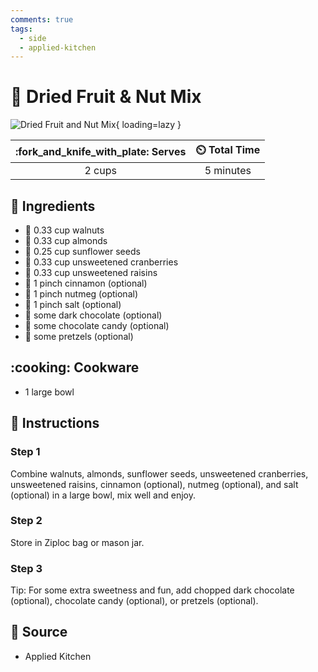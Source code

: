 ```yaml
---
comments: true
tags:
  - side
  - applied-kitchen
---
```

# :chestnut: Dried Fruit & Nut Mix

![Dried Fruit and Nut Mix](../assets/images/dried-fruit-and-nut-mix.png){ loading=lazy }

| :fork_and_knife_with_plate: Serves | :timer_clock: Total Time |
|:----------------------------------:|:-----------------------: |
| 2 cups | 5 minutes |

## :salt: Ingredients

- :chestnut: 0.33 cup walnuts
- :chestnut: 0.33 cup almonds
- :sunflower: 0.25 cup sunflower seeds
- :red_circle: 0.33 cup unsweetened cranberries
- :grapes: 0.33 cup unsweetened raisins
- :custard: 1 pinch cinnamon (optional)
- :chestnut: 1 pinch nutmeg (optional)
- :salt: 1 pinch salt (optional)
- :chocolate_bar: some dark chocolate (optional)
- :chocolate_bar: some chocolate candy (optional)
- :pretzel: some pretzels (optional)

## :cooking: Cookware

- 1 large bowl

## :pencil: Instructions

### Step 1

Combine walnuts, almonds, sunflower seeds, unsweetened cranberries, unsweetened raisins, cinnamon (optional), nutmeg
(optional), and salt (optional) in a large bowl, mix well and enjoy.

### Step 2

Store in Ziploc bag or mason jar.

### Step 3

Tip: For some extra sweetness and fun, add chopped dark chocolate (optional), chocolate candy (optional), or pretzels
(optional).

## :link: Source

- Applied Kitchen
